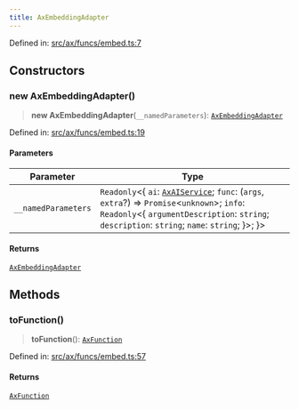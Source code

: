```yaml
---
title: AxEmbeddingAdapter
---
```


Defined in: [src/ax/funcs/embed.ts:7](#apidocs/httpsgithubcomax-llmaxblob3b79ada8d723949fcd8a76c2b6f48cf69d8394f8srcaxfuncsembedtsl7)

## Constructors

<a id="Constructors"></a>

### new AxEmbeddingAdapter()

> **new AxEmbeddingAdapter**(`__namedParameters`): [`AxEmbeddingAdapter`](#apidocs/classaxembeddingadapter)

Defined in: [src/ax/funcs/embed.ts:19](#apidocs/httpsgithubcomax-llmaxblob3b79ada8d723949fcd8a76c2b6f48cf69d8394f8srcaxfuncsembedtsl19)

#### Parameters

| Parameter | Type |
| ------ | ------ |
| `__namedParameters` | `Readonly`\<\{ `ai`: [`AxAIService`](#apidocs/interfaceaxaiservice); `func`: (`args`, `extra`?) => `Promise`\<`unknown`\>; `info`: `Readonly`\<\{ `argumentDescription`: `string`; `description`: `string`; `name`: `string`; \}\>; \}\> |

#### Returns

[`AxEmbeddingAdapter`](#apidocs/classaxembeddingadapter)

## Methods

<a id="toFunction"></a>

### toFunction()

> **toFunction**(): [`AxFunction`](#apidocs/typealiasaxfunction)

Defined in: [src/ax/funcs/embed.ts:57](#apidocs/httpsgithubcomax-llmaxblob3b79ada8d723949fcd8a76c2b6f48cf69d8394f8srcaxfuncsembedtsl57)

#### Returns

[`AxFunction`](#apidocs/typealiasaxfunction)
